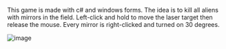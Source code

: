 This game is made with c# and windows forms. 
The idea is to kill all aliens with mirrors in the field.
Left-click and hold to move the laser target then release the mouse. 
Every mirror is right-clicked and turned on 30 degrees.

![image](https://github.com/CatVshyx/Ricoshet_Game/assets/47032134/79e350b0-6848-4b3c-952b-bd00435677d9)
